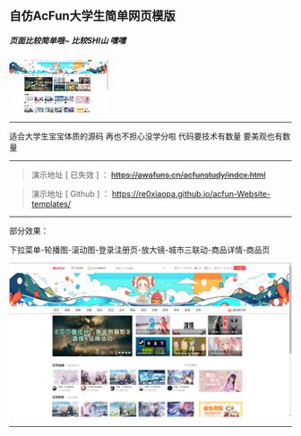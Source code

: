 ## 自仿AcFun大学生简单网页模版

##### 页面比较简单哦~ 比较SHI山 嘿嘿

![image](/assets/image.gif)

---

适合大学生宝宝体质的源码 再也不担心没学分啦 代码要技术有数量 要美观也有数量

---

>演示地址 [ 已失效 ] ：
<del>https://awafuns.cn/acfunstudy/index.html</del>

>演示地址 [ Github ] ：
https://re0xiaopa.github.io/acfun-Website-templates/

---

部分效果：

下拉菜单-轮播图-滚动图-登录注册页-放大镜-城市三联动-商品详情-商品页

![image](/assets/image.webp)

----
